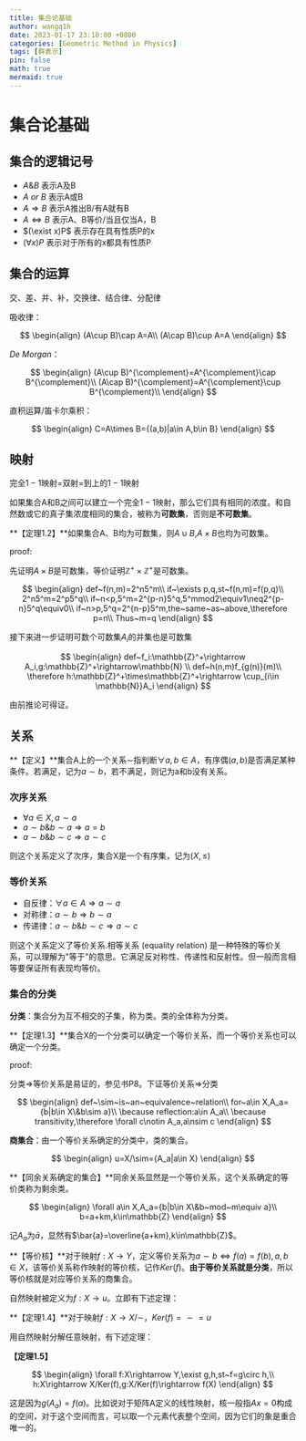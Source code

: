 ```yaml
---
title: 集合论基础
author: wangq1h
date: 2023-01-17 23:10:00 +0800
categories: [Geometric Method in Physics]
tags: [群表示]
pin: false
math: true
mermaid: true
---
```


# 集合论基础

## 集合的逻辑记号

* $A$&$B$    表示A及B
* $A~or~B$  表示A或B
* $A\Rightarrow B$  表示A推出B/有A就有B
* $A\Leftrightarrow B$  表示A、B等价/当且仅当A，B
* $(\exist x)P$   表示存在具有性质P的x
* $(\forall x)P$   表示对于所有的x都具有性质P

## 集合的运算

交、差、并、补，交换律、结合律、分配律

吸收律：

$$
\begin{align}
(A\cup B)\cap A=A\\
(A\cap B)\cup A=A
\end{align}
$$

$De~Morgan$：

$$
\begin{align}
(A\cup B)^{\complement}=A^{\complement}\cap B^{\complement}\\
(A\cap B)^{\complement}=A^{\complement}\cup B^{\complement}\\
\end{align}
$$

直积运算/笛卡尔乘积：

$$
\begin{align}
C=A\times B={(a,b)|a\in A,b\in B}
\end{align}
$$


## 映射

完全$1-1$映射=双射=到上的$1-1$映射

如果集合A和B之间可以建立一个完全$1-1$映射，那么它们具有相同的浓度。和自然数或它的真子集浓度相同的集合，被称为**可数集**，否则是**不可数集**。

**【定理1.2】**如果集合A、B均为可数集，则$A\cup B$,$A\times B$也均为可数集。

proof:

先证明$A\times B$是可数集，等价证明$\mathbb{Z}^+\times\mathbb{Z}^+$是可数集。

$$
\begin{align}
def~f(n,m)=2^n5^m\\
if~\exists p,q,st~f(n,m)=f(p,q)\\
2^n5^m=2^p5^q\\
if~n<p,5^m=2^{p-n}5^q,5^mmod2\equiv1\neq2^{p-n}5^q\equiv0\\
if~n>p,5^q=2^{n-p}5^m,the~same~as~above,\therefore p=n\\
Thus~m=q
\end{align}
$$

接下来进一步证明可数个可数集$A_i$的并集也是可数集

$$
\begin{align}
def~f_i:\mathbb{Z}^+\rightarrow A_i,g:\mathbb{Z}^+\rightarrow\mathbb{N} \\
def~h(n,m)f_{g(n)}(m)\\
\therefore h:\mathbb{Z}^+\times\mathbb{Z}^+\rightarrow \cup_{i\in \mathbb{N}}A_i
\end{align}
$$

由前推论可得证。

## 关系

**【定义】**集合A上的一个关系$\sim$指判断$\forall a,b\in A$，有序偶$(a,b)$是否满足某种条件。若满足，记为$a\sim b$，若不满足，则记为a和b没有关系。

### 次序关系

* $\forall a\in X,a\sim a$
* $a\sim b$&$b\sim a\Rightarrow a=b$
* $a\sim b$&$b\sim c\Rightarrow a\sim c$

则这个关系定义了次序，集合X是一个有序集，记为$(X,\le)$

### 等价关系

* 自反律：$\forall a\in A\Rightarrow a\sim a$
* 对称律：$a\sim b\Rightarrow b\sim a$
* 传递律：$a\sim b$&$b\sim c\Rightarrow a\sim c$

则这个关系定义了等价关系.相等关系 (equality relation) 是一种特殊的等价关系，可以理解为"等于"的意思。它满足反对称性、传递性和反射性。但一般而言相等要保证所有表现均等价。

### 集合的分类

**分类**：集合分为互不相交的子集，称为类。类的全体称为分类。

**【定理1.3】**集合X的一个分类可以确定一个等价关系，而一个等价关系也可以确定一个分类。

proof:

分类$\Rightarrow$等价关系是易证的，参见书P8。下证等价关系$\Rightarrow$分类

$$
\begin{align}
def~\sim~is~an~equivalence~relation\\
for~a\in X,A_a={b|b\in X\&b\sim a}\\
\because reflection:a\in A_a\\
\because transitivity,\therefore \forall c\notin A_a,a\nsim c
\end{align}
$$

**商集合**：由一个等价关系确定的分类中，类的集合。

$$
\begin{align}
u=X/\sim={A_a|a\in X}
\end{align}
$$

**【同余关系确定的集合】**同余关系显然是一个等价关系，这个关系确定的等价类称为剩余类。

$$
\begin{align}
\forall a\in X,A_a={b|b\in X\&b~mod~m\equiv a}\\
b=a+km,k\in\mathbb{Z}
\end{align}
$$

记$A_a$为$\bar{a}$，显然有$\bar{a}=\overline{a+km},k\in\mathbb{Z}$。

**【等价核】**对于映射$f:X\rightarrow Y$，定义等价关系为$a\sim b\Leftrightarrow f(a)=f(b),a,b\in X$，该等价关系称作映射的等价核，记作$Ker(f)$。**由于等价关系就是分类**，所以等价核就是对应等价关系的商集合。

自然映射被定义为$f:X\rightarrow u$。立即有下述定理：

**【定理1.4】**对于映射$f:X\rightarrow X/\sim$，$Ker(f)=\sim=u$

用自然映射分解任意映射，有下述定理：

**【定理1.5】**

$$
\begin{align}
\forall f:X\rightarrow Y,\exist g,h,st~f=g\circ h,\\
h:X\rightarrow X/Ker(f),g:X/Ker(f)\rightarrow f(X)
\end{align}
$$

这是因为$g(A_a)=f(a)$。比如说对于矩阵A定义的线性映射，核一般指$Ax=0$构成的空间，对于这个空间而言，可以取一个元素代表整个空间，因为它们的象是重合唯一的。
